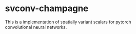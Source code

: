 # svconv-champagne

This is a implementation of spatially variant scalars for pytorch convolutional neural networks.

